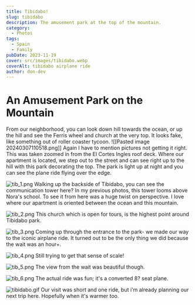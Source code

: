 ```yaml
---
title: Tibidabo!
slug: tibidabo
description: The amusement park at the top of the mountain.
category:
  - Photos
tags:
  - Spain
  - Family
pubDate: 2023-11-19
cover: src/images/tibidabo.webp
coverAlt: tibidabo airplane ride
author: don-dev
---
```

# An Amusement Park on the Mountain

From our neighborhood, you can look down hill towards the ocean, or up the hill and see the Ferris wheel and church at the very top. It looks fake, like something out of roller coaster tycoon.
![[Pasted image 20240307110518.png]]
Again I have to mention pictures not getting it right. This was taken zoomed in from the El Cortes Ingles roof deck. Where our apartment is located, we step out to the street and can see right up to the hill with this park decorating the top. The park is light up at night and you can see the plane ride flying over the edge.

![tib_1.png](/images/tib_1.png)
Walking up the backside of Tibidabo, you can see the communication tower here? In my previous photos, this tower looms above Nora's school. To see it from here was a huge twist on perspective. I love where our apartment is oriented between the ocean and this mountain.

![tib_2.png](/images/tib_2.png)
This church which is open for tours, is the highest point around Tibidabo park.

![tib_3.png](/images/tib_3.png)
Coming up through the entrance to the park- we made our way to the iconic airplane ride. It turned out to be the only thing we did because the wait was an hour+.

![tib_4.png](/images/tib_4.png)
Still trying to get that sense of scale!

![tib_5.png](/images/tib_5.png)
The view from the wait was beautiful though.

![tib_6.png](/images/tib_6.png)
The actual ride was fun; it's a converted 8? seat plane.

![tibidabo.gif](/images/tibidabo.gif)
Our visit was short and one ride, but i'm already planning our next trip here. Hopefully when it's warmer too.
